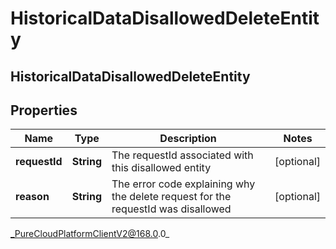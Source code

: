 # HistoricalDataDisallowedDeleteEntity

## HistoricalDataDisallowedDeleteEntity

## Properties

|Name | Type | Description | Notes|
|------------ | ------------- | ------------- | -------------|
| **requestId** | **String** | The requestId associated with this disallowed entity | [optional] |
| **reason** | **String** | The error code explaining why the delete request for the requestId was disallowed | [optional] |



_PureCloudPlatformClientV2@168.0.0_
